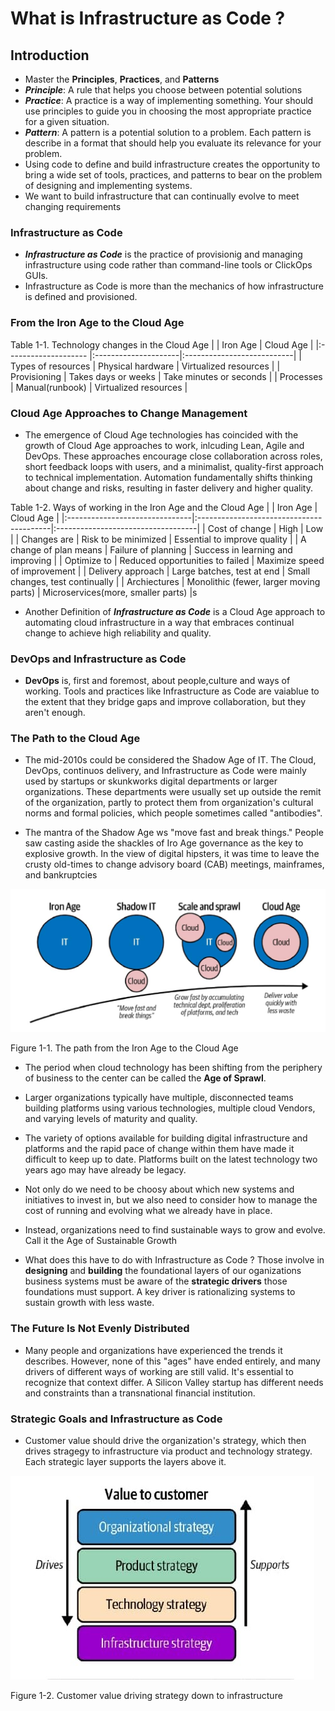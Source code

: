 # What is Infrastructure as Code ?

## Introduction

- Master the **Principles**, **Practices**, and **Patterns**
- ***Principle***: A rule that helps you choose between potential solutions
- ***Practice***: A practice is a way of implementing something. Your should use principles to guide you in choosing the most appropriate practice for a given situation.
- ***Pattern***: A pattern is a potential solution to a problem. Each pattern is describe in a format that should help you evaluate its relevance for your problem.
- Using code to define and build infrastructure creates the opportunity to bring a wide set of tools, practices, and patterns to bear on the problem of designing and implementing systems.
- We want to build infrastructure that can continually evolve to meet changing requirements

 ### Infrastructure as Code
 - ***Infrastructure as Code*** is the practice of provisionig and managing infrastructure using code rather than command-line tools or ClickOps GUIs.
 - Infrastructure as Code is more than the mechanics of how infrastructure is defined and provisioned.


### From the Iron Age to the Cloud Age
Table 1-1. Technology changes in the Cloud Age
|                      | Iron Age             | Cloud Age                  |
|:-------------------- |:---------------------|:---------------------------|
| Types of resources   | Physical hardware    | Virtualized resources      |
| Provisioning         | Takes days or weeks  | Take minutes or seconds    |
| Processes            | Manual(runbook)      | Virtualized resources      |

### Cloud Age Approaches to Change Management
- The emergence of Cloud Age technologies has coincided with the growth of Cloud Age approaches to work, inlcuding Lean, Agile and DevOps. These approaches encourage close collaboration across roles, short feedback loops with users,
and a minimalist, quality-first approach to technical implementation. Automation  fundamentally shifts thinking about
change and risks, resulting in faster delivery and higher quality.

Table 1-2. Ways of working in the Iron Age and the Cloud Age
|                                |            Iron Age                      |           Cloud Age                |
|:-------------------------------|:-----------------------------------------|:-----------------------------------|
| Cost of change                 | High                                     | Low                                |
| Changes are                    | Risk to be minimized                     | Essential to improve quality       |
| A change of plan means         | Failure of planning                      | Success in learning and improving  |
| Optimize to                    | Reduced opportunities to failed          | Maximize speed of improvement      |
| Delivery approach              | Large batches, test at end               | Small changes, test continually    |
| Archiectures                   | Monolithic (fewer, larger moving parts)  | Microservices(more, smaller parts) |s

- Another Definition of ***Infrastructure as Code*** is a Cloud Age approach to automating cloud infrastructure in a way
that embraces continual change to achieve high reliability and quality.

### DevOps and Infrastructure as Code

- **DevOps** is, first and foremost, about people,culture and ways of working. Tools and practices like Infrastructure as Code are vaiablue to the extent that they bridge gaps and improve collaboration, but they aren't enough.

### The Path to the Cloud Age

- The mid-2010s could be considered the Shadow Age of IT. The Cloud, DevOps, continuos delivery, and Infrastructure as Code were mainly used by startups or skunkworks digital departments or larger organizations. These departments were usually set up outside the remit of the organization, partly to protect them from organization's cultural norms and formal policies, which people sometimes called "antibodies".

- The mantra of the Shadow Age ws "move fast and break things." People saw casting aside the shackles of Iro Age governance as the key to explosive growth. In the view of digital  hipsters, it was time to leave the crusty old-times to change advisory board (CAB) meetings, mainframes, and bankruptcies

![The path from the Iron Age to the Cloud Age](./Chap-01-assets/Figure-1-1.png)

Figure 1-1. The path from the Iron Age to the Cloud Age

- The period when cloud technology has been shifting from the periphery of business to the center can be called the **Age of Sprawl**.

- Larger organizations typically have multiple, disconnected teams building platforms using various technologies, multiple cloud Vendors, and varying levels of maturity and quality.

- The variety of options available for building digital infrastructure and platforms and the rapid pace of change within them have made it difficult to keep up to date. Platforms built on the latest 
technology two years ago may have already be legacy.

- Not only do we need to be choosy about which new systems and initiatives to invest in, but we also need to consider how to manage the cost of running and evolving what we already have in place.

- Instead, organizations need to find sustainable ways to grow and evolve. Call it the Age of Sustainable Growth

- What does this have to do with Infrastructure as Code ? Those involve in **designing** and **building** the foundational layers of our oganizations business systems must be aware of the **strategic drivers** those foundations must support. A key driver is rationalizing systems to sustain growth with less waste.

### The Future Is Not Evenly Distributed
- Many people and organizations have experienced the trends it describes. However, none of this "ages" have ended entirely, and many drivers of different ways of working are still valid. It's essential to recognize that context differ. A Silicon Valley startup has different needs and constraints than a transnational financial institution.

### Strategic Goals and Infrastructure as Code
- Customer value should drive the organization's strategy, which then drives stragegy to infrastructure via product and technology strategy. Each strategic layer supports the layers above it.

![Figure 1-2. Customer value driving strategy down to infrastructure](./Chap-01-assets/Figure-1-2.jpg)

Figure 1-2.  Customer value driving strategy down to infrastructure
